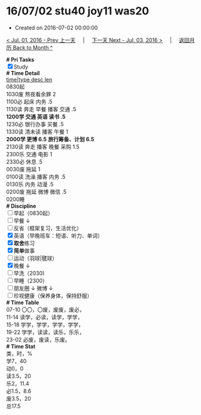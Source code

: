 # 16/07/02 stu40 joy11 was20

- Created on 2016-07-02 00:00:00

[< Jul. 01, 2016 - Prev 上一天](_archived/lifelogs/2016/07/d01.md) &nbsp; &nbsp; | &nbsp; &nbsp; [下一天 Next - Jul. 03, 2016 >](_archived/lifelogs/2016/07/d03.md) &nbsp; &nbsp; |  &nbsp; &nbsp; [返回月历 Back to Month ^](_archived/lifelogs/2016/07/index.md)
<br/><div><b># Pri Tasks</b></div><div><input checked="true" type="checkbox"/>Study</div><div><b># Time Detail</b></div><div><u>time|type desc len</u></div><div>0830起</div><div>1030废 熬夜看余罪 2</div><div>1100必 起床 内务 .5</div><div>1130读 奔走 早餐 播客 交通 .5</div><div><b>1200学 交通 英语 读书 .5</b></div><div>1230必 银行办事 买餐 .5</div><div>1330读 清未读 播客 午餐 1</div><div><b>2000学 更博 6.5</b> <b>旅行筹备、计划 6.5</b></div><div>2130读 奔走 播客 晚餐 采购 1.5</div><div>2300乐 交通 电影 1</div><div>2330必 休息 .5</div><div>0030废 拖延 1</div><div>0100读 洗澡 播客 内务 .5</div><div>0130乐 内务 动漫 .5</div><div>0200废 拖延 微博 微信 .5</div><div>0200睡</div><div><b># Discipline</b></div><div><input type="checkbox"/>早起（0830起）</div><div><input type="checkbox"/>早餐 ↓</div><div><input type="checkbox"/>反省（框架复习，生活优化）</div><div><input checked="true" type="checkbox"/>英语（早晚班车：短语、听力、单词）</div><div><input checked="true" type="checkbox"/><b>取舍</b>练习</div><div><input checked="true" type="checkbox"/><b>简单</b>做事</div><div><input type="checkbox"/>运动（羽球|毽球）</div><div><input checked="true" type="checkbox"/>晚餐 ↓</div><div><input type="checkbox"/>早洗（2030)</div><div><input type="checkbox"/>早睡（2300）</div><div><input type="checkbox"/>朋友圈 ↓ 微博 ↓</div><div><input type="checkbox"/>珍视健康（保养身体，保持舒服）</div><div><b># Time Table</b></div><div>07-10 〇〇，〇废，废废，废必，</div><div>11-14 读学，必读，读学，学学，</div><div>15-18 学学，学学，学学，学学，</div><div>19-22 学学，读读，读乐，乐乐，</div><div>23-02 必废，废读，乐废。</div><div><b># Time Stat</b></div><div>类，时，%</div><div>学7，40</div><div>动0，0</div><div>读3.5，20</div><div>乐2，11.4</div><div>必1.5，8.6</div><div>废3.5，20</div><div>总17.5</div>
